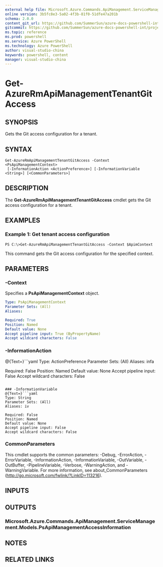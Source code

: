 ```yaml
---
external help file: Microsoft.Azure.Commands.ApiManagement.ServiceManagement.dll-Help.xml
online version: 3b5fc8e3-5a02-4f3b-81f0-51dfe47a201b
schema: 2.0.0
content_git_url: https://github.com/SummerSun/azure-docs-powershell-int/projects/azure-docs-powershell-int/azureps-cmdlets-docs/ResourceManager/Microsoft.Azure.Commands.ApiManagement.ServiceManagement/v1.0/CmdletMDs/Get-AzureRmApiManagementTenantGitAccess.md
gitcommit: https://github.com/SummerSun/azure-docs-powershell-int/projects/azure-docs-powershell-int/azureps-cmdlets-docs/ResourceManager/Microsoft.Azure.Commands.ApiManagement.ServiceManagement/v1.0/CmdletMDs/Get-AzureRmApiManagementTenantGitAccess.md
ms.topic: reference
ms.prod: powershell
ms.service: Azure PowerShell
ms.technology: Azure PowerShell
author: visual-studio-china
keywords: powershell, content
manager: visual-studio-china
---
```


# Get-AzureRmApiManagementTenantGitAccess

## SYNOPSIS
Gets the Git access configuration for a tenant.

## SYNTAX

```
Get-AzureRmApiManagementTenantGitAccess -Context <PsApiManagementContext>
 [-InformationAction <ActionPreference>] [-InformationVariable <String>] [<CommonParameters>]
```

## DESCRIPTION
The **Get-AzureRmApiManagementTenantGitAccess** cmdlet gets the Git access configuration for a tenant.

## EXAMPLES

### Example 1: Get tenant access configuration
```
PS C:\>Get-AzureRmApiManagementTenantGitAccess -Context $ApimContext
```

This command gets the Git access configuration for the specified context.

## PARAMETERS

### -Context
Specifies a **PsApiManagementContext** object.

```yaml
Type: PsApiManagementContext
Parameter Sets: (All)
Aliases: 

Required: True
Position: Named
Default value: None
Accept pipeline input: True (ByPropertyName)
Accept wildcard characters: False
```

### -InformationAction
@{Text=}```yaml
Type: ActionPreference
Parameter Sets: (All)
Aliases: infa

Required: False
Position: Named
Default value: None
Accept pipeline input: False
Accept wildcard characters: False
```

### -InformationVariable
@{Text=}```yaml
Type: String
Parameter Sets: (All)
Aliases: iv

Required: False
Position: Named
Default value: None
Accept pipeline input: False
Accept wildcard characters: False
```

### CommonParameters
This cmdlet supports the common parameters: -Debug, -ErrorAction, -ErrorVariable, -InformationAction, -InformationVariable, -OutVariable, -OutBuffer, -PipelineVariable, -Verbose, -WarningAction, and -WarningVariable. For more information, see about_CommonParameters (http://go.microsoft.com/fwlink/?LinkID=113216).

## INPUTS

## OUTPUTS

### Microsoft.Azure.Commands.ApiManagement.ServiceManagement.Models.PsApiManagementAccessInformation

## NOTES

## RELATED LINKS

